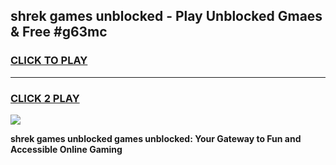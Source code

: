 
## shrek games unblocked - Play Unblocked Gmaes & Free #g63mc
<h3>
<a href="https://premium.freeplayer.one?title=shrek_games_unblocked&ref=01M">CLICK TO PLAY</a></h3>
<hr>

<h3>
<a href="https://premium.freeplayer.one?title=shrek_games_unblocked&ref=01M">CLICK 2 PLAY</a>
  
</h3>

<a href="https://premium.freeplayer.one?title=shrek_games_unblocked&ref=01M"><img src="https://clearcache.store/games.png"></a>


**shrek games unblocked games unblocked: Your Gateway to Fun and Accessible Online Gaming**

